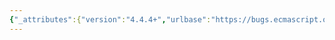 ```yaml
---
{"_attributes":{"version":"4.4.4+","urlbase":"https://bugs.ecmascript.org/","maintainer":"dherman@mozilla.com"},"bug":{"bug_id":2173,"creation_ts":"2013-11-02 03:23:00 -0700","short_desc":"22.2.1.2 %TypedArray%: Typo \"targetType\" -> \"elementType\"","delta_ts":"2013-11-08 13:09:21 -0800","product":"Draft for 6th Edition","component":"editorial issue","version":"Rev 20: October 28, 2013 Draft","rep_platform":"All","op_sys":"All","bug_status":"RESOLVED","resolution":"FIXED","priority":"Normal","bug_severity":"normal","everconfirmed":true,"reporter":{"uid":"andrebargull","name":"André Bargull"},"assigned_to":{"uid":"allen","name":"Allen Wirfs-Brock"},"long_desc":[{"commentid":6374,"comment_count":0,"who":{"uid":"andrebargull","name":"André Bargull"},"bug_when":"2013-11-02 03:23:40 -0700","thetext":"22.2.1.2 %TypedArray% ( typedArray ), steps 26.g.ii:\n\nChange \"targetType\" to \"elementType\"."},{"commentid":6382,"comment_count":1,"who":{"uid":"allen","name":"Allen Wirfs-Brock"},"bug_when":"2013-11-02 11:35:41 -0700","thetext":"fixed in rev21 editor's draft"},{"commentid":6573,"comment_count":2,"who":{"uid":"allen","name":"Allen Wirfs-Brock"},"bug_when":"2013-11-08 13:09:21 -0800","thetext":"fixed in rev21 draft"}]}}
---
```

